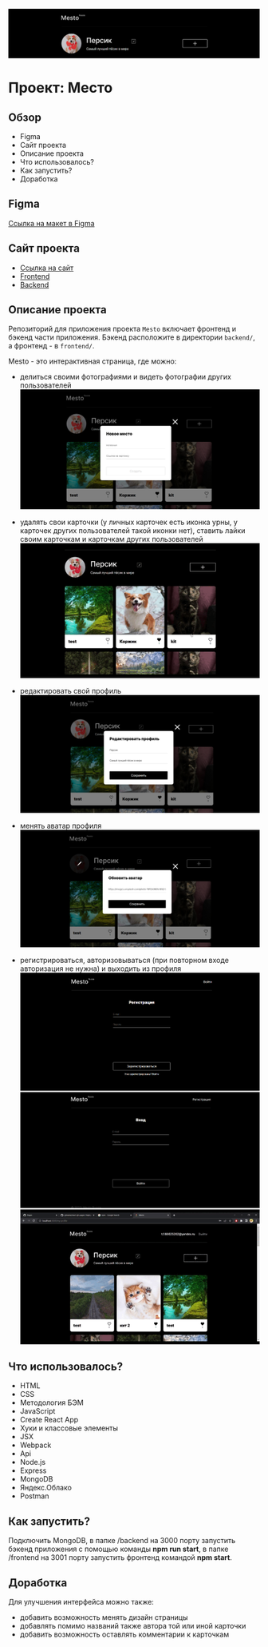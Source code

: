 ![Шапка сайта](./frontend/src/images/redme/redme__header.png)

# Проект: Место

## Обзор

* Figma
* Сайт проекта
* Описание проекта
* Что использовалось?
* Как запустить?
* Доработка

## **Figma**

[Ссылка на макет в Figma](https://www.figma.com/file/2cn9N9jSkmxD84oJik7xL7/JavaScript.-Sprint-4?node-id=0%3A1)

## **Сайт проекта**

* [Ссылка на сайт](https://frantsuzovatamara.github.io/react-mesto-auth/)
* [Frontend](https://mesto.by.frantsuzova.t.p.nomoredomains.work)
* [Backend](https://api.mesto.by.frantsuzova.nomoredomains.work)

## **Описание проекта**

Репозиторий для приложения проекта `Mesto` включает фронтенд и бэкенд части приложения. Бэкенд расположите в директории `backend/`, а фронтенд - в `frontend/`.

Mesto - это интерактивная страница, где можно:

* делиться своими фотографиями и видеть фотографии других пользователей
![Добавить карточку](./frontend/src/images/redme/readme__add-card.png)

* удалять свои карточки (у личных карточек есть иконка урны, у карточек других пользователей такой иконки нет), ставить лайки своим карточкам и карточкам других пользователей
![Удаление и лайк](./frontend/src/images/redme/readme__like-and-delete.gif)

* редактировать свой профиль
![Редактирование профиля](./frontend/src/images/redme/readme__change-profile.png)

* менять аватар профиля
![Смена аватара](./frontend/src/images/redme/redme__change-avatar.png)

* регистрироваться, авторизовываться (при повторном входе авторизация не нужна) и выходить из профиля
![Регистрация](./frontend/src/images/redme/readme__sign-up.png)
![Авторизация](./frontend/src/images/redme/readne__sign-in.png)
![Выход](./frontend/src/images/redme/readme__sign-out.gif)

## **Что использовалось?**

* HTML
* CSS
* Методология БЭМ
* JavaScript
* Create React App
* Хуки и классовые элементы
* JSX
* Webpack
* Api
* Node.js
* Express
* MongoDB
* Яндекс.Облако
* Postman

## **Как запустить?**

Подключить MongoDB, в папке /backend на 3000 порту запустить бэкенд приложения с помощью команды **npm run start**, в папке /frontend на 3001 порту запустить фронтенд командой **npm start**.

## **Доработка**

Для улучшения интерфейса можно также: 

* добавить возможность менять дизайн страницы
* добавлять помимо названий также автора той или иной карточки
* добавить возможность оставлять комментарии к карточкам
